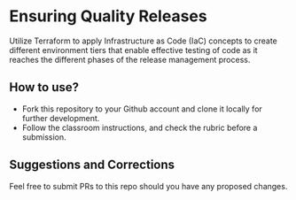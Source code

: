 # Ensuring Quality Releases
Utilize Terraform to apply Infrastructure as Code (IaC) concepts to create different environment tiers that enable effective testing of code as it reaches the different phases of the release management process.


## How to use?
- Fork this repository to your Github account and clone it locally for further development. 
- Follow the classroom instructions, and check the rubric before a submission. 

## Suggestions and Corrections
Feel free to submit PRs to this repo should you have any proposed changes. 
